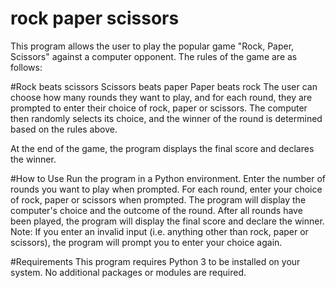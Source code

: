 # rock paper scissors
This program allows the user to play the popular game "Rock, Paper, Scissors" against a computer opponent. The rules of the game are as follows:

#Rock beats scissors
Scissors beats paper
Paper beats rock
The user can choose how many rounds they want to play, and for each round, they are prompted to enter their choice of rock, paper or scissors. The computer then randomly selects its choice, and the winner of the round is determined based on the rules above.

At the end of the game, the program displays the final score and declares the winner.

#How to Use
Run the program in a Python environment.
Enter the number of rounds you want to play when prompted.
For each round, enter your choice of rock, paper or scissors when prompted.
The program will display the computer's choice and the outcome of the round.
After all rounds have been played, the program will display the final score and declare the winner.
Note: If you enter an invalid input (i.e. anything other than rock, paper or scissors), the program will prompt you to enter your choice again.

#Requirements
This program requires Python 3 to be installed on your system. No additional packages or modules are required.
